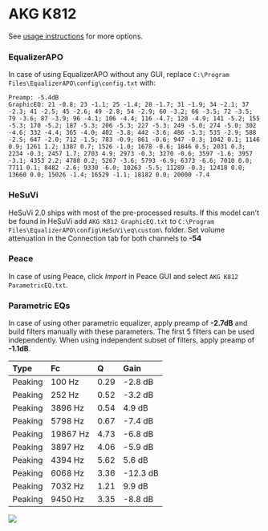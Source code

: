 # AKG K812
See [usage instructions](https://github.com/jaakkopasanen/AutoEq#usage) for more options.

### EqualizerAPO
In case of using EqualizerAPO without any GUI, replace `C:\Program Files\EqualizerAPO\config\config.txt`
with:
```
Preamp: -5.4dB
GraphicEQ: 21 -0.8; 23 -1.1; 25 -1.4; 28 -1.7; 31 -1.9; 34 -2.1; 37 -2.3; 41 -2.5; 45 -2.6; 49 -2.8; 54 -2.9; 60 -3.2; 66 -3.5; 72 -3.5; 79 -3.6; 87 -3.9; 96 -4.1; 106 -4.4; 116 -4.7; 128 -4.9; 141 -5.2; 155 -5.3; 170 -5.2; 187 -5.3; 206 -5.3; 227 -5.3; 249 -5.0; 274 -5.0; 302 -4.6; 332 -4.4; 365 -4.0; 402 -3.8; 442 -3.6; 486 -3.3; 535 -2.9; 588 -2.5; 647 -2.0; 712 -1.5; 783 -0.9; 861 -0.6; 947 -0.3; 1042 0.1; 1146 0.9; 1261 1.2; 1387 0.7; 1526 -1.0; 1678 -0.6; 1846 0.5; 2031 0.3; 2234 -0.3; 2457 1.7; 2703 4.9; 2973 -0.3; 3270 -0.6; 3597 -1.6; 3957 -3.1; 4353 2.2; 4788 0.2; 5267 -3.6; 5793 -6.9; 6373 -6.6; 7010 0.0; 7711 0.1; 8482 -2.6; 9330 -6.0; 10263 -5.5; 11289 -0.3; 12418 0.0; 13660 0.0; 15026 -1.4; 16529 -1.1; 18182 0.0; 20000 -7.4
```

### HeSuVi
HeSuVi 2.0 ships with most of the pre-processed results. If this model can't be found in HeSuVi add
`AKG K812 GraphicEQ.txt` to `C:\Program Files\EqualizerAPO\config\HeSuVi\eq\custom\` folder.
Set volume attenuation in the Connection tab for both channels to **-54**

### Peace
In case of using Peace, click *Import* in Peace GUI and select `AKG K812 ParametricEQ.txt`.

### Parametric EQs
In case of using other parametric equalizer, apply preamp of **-2.7dB** and build filters manually
with these parameters. The first 5 filters can be used independently.
When using independent subset of filters, apply preamp of **-1.1dB**.

| Type    | Fc       |    Q | Gain     |
|:--------|:---------|:-----|:---------|
| Peaking | 100 Hz   | 0.29 | -2.8 dB  |
| Peaking | 252 Hz   | 0.52 | -3.2 dB  |
| Peaking | 3896 Hz  | 0.54 | 4.9 dB   |
| Peaking | 5798 Hz  | 0.67 | -7.4 dB  |
| Peaking | 19867 Hz | 4.73 | -6.8 dB  |
| Peaking | 3897 Hz  | 4.06 | -5.9 dB  |
| Peaking | 4394 Hz  | 5.62 | 5.6 dB   |
| Peaking | 6068 Hz  | 3.36 | -12.3 dB |
| Peaking | 7032 Hz  | 1.21 | 9.9 dB   |
| Peaking | 9450 Hz  | 3.35 | -8.8 dB  |

![](https://raw.githubusercontent.com/jaakkopasanen/AutoEq/master/results/headphonecom/sbaf-serious/AKG%20K812/AKG%20K812.png)